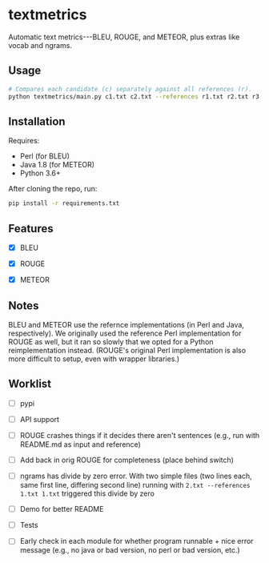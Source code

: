 # textmetrics

Automatic text metrics---BLEU, ROUGE, and METEOR, plus extras like vocab and
ngrams.

## Usage

```bash
# Compares each candidate (c) separately against all references (r).
python textmetrics/main.py c1.txt c2.txt --references r1.txt r2.txt r3.txt
```

## Installation

Requires:
- Perl (for BLEU)
- Java 1.8 (for METEOR)
- Python 3.6+

After cloning the repo, run:

```bash
pip install -r requirements.txt
```

## Features

- [x] BLEU
- [x] ROUGE
- [x] METEOR


## Notes

BLEU and METEOR use the refernce implementations (in Perl and Java,
respectively). We originally used the reference Perl implementation for ROUGE
as well, but it ran so slowly that we opted for a Python reimplementation
instead. (ROUGE's original Perl implementation is also more difficult to setup,
even with wrapper libraries.)

## Worklist

- [ ] pypi

- [ ] API support

- [ ] ROUGE crashes things if it decides there aren't sentences (e.g., run with
  README.md as input and reference)

- [ ] Add back in orig ROUGE for completeness (place behind switch)

- [ ] ngrams has divide by zero error. With two simple files (two lines each,
  same first line, differing second line) running with `2.txt --references
  1.txt 1.txt` triggered this divide by zero

- [ ] Demo for better README

- [ ] Tests

- [ ] Early check in each module for whether program runnable + nice error
  message (e.g., no java or bad version, no perl or bad version, etc.)

